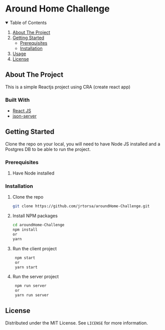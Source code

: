 # Around Home Challenge

<!-- TABLE OF CONTENTS -->
<details open="open">
  <summary>Table of Contents</summary>
  <ol>
    <li>
      <a href="#about-the-project">About The Project</a>
    </li>
    <li>
      <a href="#getting-started">Getting Started</a>
      <ul>
        <li><a href="#prerequisites">Prerequisites</a></li>
        <li>
	        <a href="#installation">Installation</a>
        </li>
      </ul>
    </li>
    <li><a href="#usage">Usage</a></li>
    <li><a href="#license">License</a></li>
  </ol>
</details>



<!-- ABOUT THE PROJECT -->
## About The Project
This is a simple Reactjs project using CRA (create react app)

### Built With
* [React JS](https://reactjs.org/)
* [json-server](https://www.npmjs.com/package/json-server)



<!-- GETTING STARTED -->
## Getting Started

Clone the repo on your local, you will need to have Node JS installed and a Postgres DB to be able to run the project.

### Prerequisites

1. Have Node installed

### Installation

1. Clone the repo
   ```sh
   git clone https://github.com/jrtorsa/aroundHome-Challenge.git
   ```
2. Install NPM packages 
   ```sh
   cd aroundHome-Challenge
   npm install
   or
   yarn
   ```
3. Run the client project
	```sh
	 npm start
	 or
	 yarn start
	``` 
4. Run the server project
	```sh
	 npm run server
	 or
	 yarn run server
	``` 

<!-- LICENSE -->
## License

Distributed under the MIT License. See `LICENSE` for more information.


<!-- MARKDOWN LINKS & IMAGES -->
[license-shield]: url

